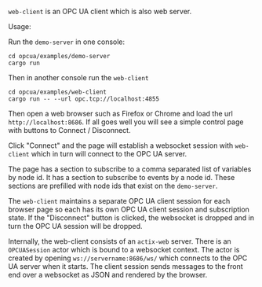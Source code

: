 `web-client` is an OPC UA client which is also web server. 

Usage:

Run the `demo-server` in one console:

```
cd opcua/examples/demo-server
cargo run
```

Then in another console run the `web-client`

```
cd opcua/examples/web-client
cargo run -- --url opc.tcp://localhost:4855
```

Then open a web browser such as Firefox or Chrome and load the url `http://localhost:8686`. If all goes well you will see
a simple control page with buttons to Connect / Disconnect.

Click "Connect" and the page will establish a websocket session with `web-client` which in turn will
connect to the OPC UA server. 

The page has a section to subscribe to a comma separated list of variables by node id. It has a section to
 subscribe to events by a node id. These sections are prefilled with node ids that exist on the `demo-server`.

The `web-client` maintains a separate OPC UA client session for each browser page so each has its own OPC UA client
session and subscription state. If the "Disconnect" button is clicked, the websocket is dropped and in turn the
OPC UA session will be dropped.

Internally, the web-client consists of an `actix-web` server. There is an `OPCUASession` actor which is bound to a 
websocket context. The actor is created by opening `ws://servername:8686/ws/` which connects to the OPC UA
server when it starts. The client session sends messages to the front end over a websocket as JSON and rendered
by the browser.
